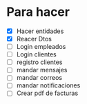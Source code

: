 # Para hacer 
- [x] Hacer entidades 
- [x] Reacer Dtos
- [ ] Login empleados 
- [ ] Login clientes
- [ ] registro clientes
- [ ] mandar mensajes
- [ ] mandar correos
- [ ] mandar notificaciones
- [ ] Crear pdf de facturas
